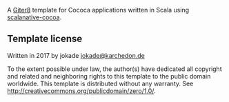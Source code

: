 A [Giter8][g8] template for Cococa applications written in Scala using [scalanative-cocoa](https://github.com/jokade/scalanative-cocoa).

Template license
----------------
Written in 2017 by jokade <jokade@karchedon.de>

To the extent possible under law, the author(s) have dedicated all copyright and related
and neighboring rights to this template to the public domain worldwide.
This template is distributed without any warranty. See <http://creativecommons.org/publicdomain/zero/1.0/>.

[g8]: http://www.foundweekends.org/giter8/
